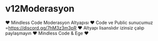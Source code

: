 # v12Moderasyon
❤️ Mindless Code Moderasyon Altyapısı  ❤️ Code ve Public sunucumuz =https://discord.gg/7hM3z3m3pR   ❤️ Altyapı lisanslıdır izinsiz çalıp paylaşmayın  ❤️ Mindless Code &amp; Ege ❤️
